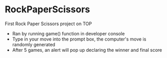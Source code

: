 # RockPaperScissors
First Rock Paper Scissors project on TOP

- Ran by running game() function in developer console
- Type in your move into the prompt box, the computer's move is randomly generated
- After 5 games, an alert will pop up declaring the winner and final score